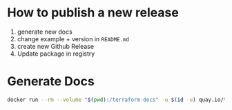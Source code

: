 # How to publish a new release

1. generate new docs
2. change example + version in `README.md`
3. create new Github Release
4. Update package in registry

# Generate Docs

```Bash
docker run --rm --volume "$(pwd):/terraform-docs" -u $(id -u) quay.io/terraform-docs/terraform-docs:latest markdown /terraform-docs > docs.md
```
